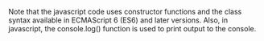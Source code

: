 Note that the javascript code uses constructor functions and the class syntax available in ECMAScript 6 (ES6) and later versions. Also, in javascript, the console.log() function is used to print output to the console.
